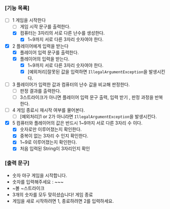 ### [기능 목록]

- [ ]  1 게임을 시작한다
    - [ ]  게임 시작 문구를 출력한다.
    - [x]  컴퓨터는 3자리의 서로 다른 난수를 생성한다.
        - [x]  1~9까지 서로 다른 3자리 숫자여야 한다.
- [x]  2 플레이어에게 입력을 받는다
    - [x]  플레이어 입력 문구를 출력한다.
    - [x]  플레이어의 입력을 받는다.
        - [x]  1~9까지 서로 다른 3자리 숫자여야 한다.
        - [x]  [예외처리]잘못된 값을 입력하면 `IllegalArgumentException`을 발생시킨다.
- [ ]  3 플레이어가 입력한 값과 컴퓨터의 난수 값을 비교해 판정한다.
    - [ ]  판정 결과를 출력한다.
    - [ ]  3스트라이크가 아니면 플레이어 입력 문구 출력, 입력 받기 , 판정 과정을 반복한다.
- [ ]  4 게임 종료시 재시작 여부를 물어본다.
    - [ ]  [예외처리]1 or 2가 아니라면 `IllegalArgumentException`을 발생시킨다.
- [x]  5 컴퓨터와 플레이어의 값은 반드시 1~9까지 서로 다른 3자리 수 이다.
    - [x]  숫자로만 이루어졌는지 확인한다.
    - [x]  중복이 없는 3자리 수 인지 확인한다.
    - [x]  1~9로 이루어졌는지 확인한다.
    - [x]  처음 입력된 String이 3자리인지 확인

### [출력 문구]

- 숫자 야구 게임을 시작합니다.
- 숫자를 입력해주세요 : ~~~
- ~볼 ~스트라이크
- 3개의 숫자를 모두 맞히셨습니다! 게임 종료
- 게임을 새로 시작하려면 1, 종료하려면 2를 입력하세요.
